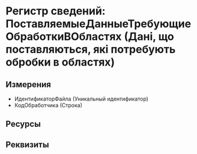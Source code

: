 ﻿# Регистр сведений: ПоставляемыеДанныеТребующиеОбработкиВОбластях (Дані, що поставляються, які потребують обробки в областях)

## Измерения

- ИдентификаторФайла (Уникальный идентификатор)
- КодОбработчика (Строка)

## Ресурсы


## Реквизиты


